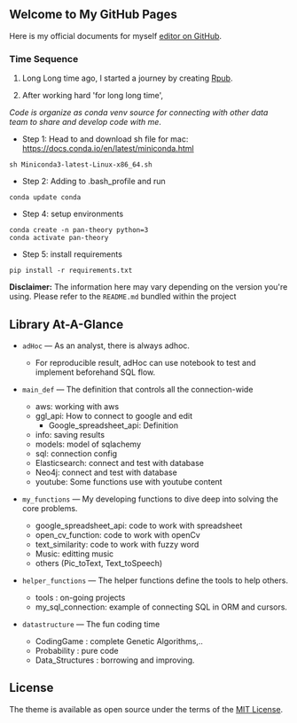 [comment]: <> (https://mrdat0194.github.io/pan-theory/)
## Welcome to My GitHub Pages

Here is my official documents for myself [editor on GitHub](https://github.com/mrdat0194/pan-theory/edit/master/index.md).

[comment]: <> (Whenever you commit to this repository, GitHub Pages will run [Jekyll]&#40;https://jekyllrb.com/&#41; to rebuild the pages in your site, from the content in your Markdown files.)

### Time Sequence

1. Long Long time ago, I started a journey by creating [Rpub](https://rpubs.com/PeterDat).

2. After working hard 'for long long time', 

*Code is organize as conda venv source for connecting with other data team to share and develop code with me*.
- Step 1: Head to and download sh file for mac: https://docs.conda.io/en/latest/miniconda.html

```
sh Miniconda3-latest-Linux-x86_64.sh
```

- Step 2: Adding to .bash_profile and run 

```
conda update conda
```

- Step 4: setup environments

```
conda create -n pan-theory python=3
conda activate pan-theory

```

- Step 5: install requirements
```
pip install -r requirements.txt
```
[comment]: <> (https://jin-zhe.github.io/guides/installing-pytorch-with-cuda-in-conda/)

**Disclaimer:** The information here may vary depending on the version you're using. Please refer to the `README.md` bundled
within the project

## Library At-A-Glance
- `adHoc` &mdash; As an analyst, there is always adhoc.
    - For reproducible result, adHoc can use notebook to test and implement beforehand SQL flow.
    
    
- `main_def` &mdash; The definition that controls all the connection-wide
    - aws: working with aws
    - ggl_api: How to connect to google and edit
        - Google_spreadsheet_api: Definition 
    - info: saving results
    - models: model of sqlachemy
    - sql: connection config
    - Elasticsearch: connect and test with database
    - Neo4j:  connect and test with database
    - youtube: Some functions use with youtube content
    
- `my_functions` &mdash; My developing functions to dive deep into solving the core problems.
    - google_spreadsheet_api: code to work with spreadsheet
    - open_cv_function: code to work with openCv
    - text_similarity: code to work with fuzzy word
    - Music: editting music  
    - others (Pic_toText, Text_toSpeech)
    
    
- `helper_functions` &mdash; The helper functions define the tools to help others.
    - tools : on-going projects
    - my_sql_connection: example of connecting SQL in ORM and cursors.

- `datastructure` &mdash; The fun coding time
    - CodingGame : complete Genetic Algorithms,..
    - Probability : pure code
    - Data_Structures : borrowing and improving.

## License

The theme is available as open source under the terms of the [MIT License](http://opensource.org/licenses/MIT).


[comment]: <> (```markdown)

[comment]: <> (Syntax highlighted code block)

[comment]: <> (# Header 1)

[comment]: <> (## Header 2)

[comment]: <> (### Header 3)

[comment]: <> (- Bulleted)

[comment]: <> (- List)

[comment]: <> (1. Numbered)

[comment]: <> (2. List)

[comment]: <> (**Bold** and _Italic_ and `Code` text)

[comment]: <> ([Link]&#40;url&#41; and ![Image]&#40;src&#41;)

[comment]: <> (```)

[comment]: <> (For more details see [GitHub Flavored Markdown]&#40;https://guides.github.com/features/mastering-markdown/&#41;)

[comment]: <> (### Jekyll Themes)

[comment]: <> (Your Pages site will use the layout and styles from the Jekyll theme you have selected in your [repository settings]&#40;https://github.com/mrdat0194/pan-theory/settings&#41;. The name of this theme is saved in the Jekyll `_config.yml` configuration file.)

[comment]: <> (### Support or Contact)

[comment]: <> (Having trouble with Pages? Check out our [documentation]&#40;https://help.github.com/categories/github-pages-basics/&#41; or [contact support]&#40;https://github.com/contact&#41; and we’ll help you sort it out.)





